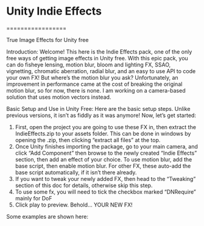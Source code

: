 <h1> Unity Indie Effects </h1>

=================

True Image Effects for Unity free

Introduction:
Welcome! This here is the Indie Effects pack, one of the only free ways of getting image effects in Unity free. With this epic pack, you can do fisheye lensing, motion blur, bloom and lighting FX, SSAO, vignetting, chromatic aberration, radial blur, and an easy to use API to code your own FX!
But where’s the motion blur you ask? Unfortunately, an improvement in performance came at the cost of breaking the original motion blur, so for now, there is none. I am working on a camera-based solution that uses motion vectors instead.

Basic Setup and Use in Unity Free:
Here are the basic setup steps. Unlike previous versions, it isn’t as fiddly as it was anymore! Now, let’s get started:
1.	First, open the project you are going to use these FX in, then extract the IndieEffects.zip to your assets folder. This can be done in windows by opening the .zip, then clicking “extract all files” at the top.
2.	Once Unity finishes importing the package, go to your main camera, and click “Add Component” then browse to the newly created “Indie Effects” section, then add an effect of your choice. To use motion blur, add the base script, then enable motion blur. For other FX, these auto-add the base script automatically, if it isn’t there already.
3.	If you want to tweak your newly added FX, then head to the “Tweaking” section of this doc for details, otherwise skip this step.
4.	To use some fx, you will need to tick the checkbox marked “DNRequire” mainly for DoF
5.	Click play to preview. Behold… YOUR NEW FX!

Some examples are shown here:
